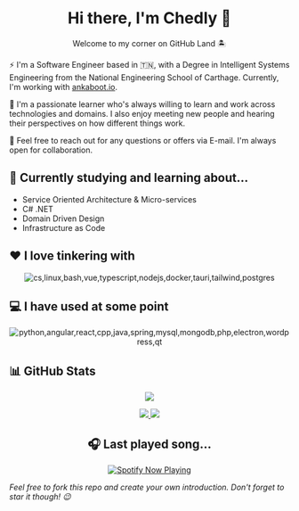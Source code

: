 <h1 align="center">Hi there, I'm Chedly 👋</h1>
<!-- <p align="center"> <img src="https://komarev.com/ghpvc/?username=zedo9&label=🔭Stargazers&color=0e75b6&style=for-the-badge" alt="Zedo9 Profile Views" /></p> -->

<p align="center">Welcome to my corner on GitHub Land 🏝️</p>

⚡ I'm a Software Engineer based in 🇹🇳, with a Degree in Intelligent Systems Engineering from the National Engineering School of Carthage. Currently, I'm working with [ankaboot.io](https://github.com/ankaboot-source).

📌 I'm a passionate learner who's always willing to learn and work across technologies and domains. I also enjoy meeting new people and hearing their perspectives on how different things work.

📌 Feel free to reach out for any questions or offers via E-mail. I'm always open for collaboration.

## 📗 Currently studying and learning about...

- Service Oriented Architecture & Micro-services
- C# .NET
- Domain Driven Design
- Infrastructure as Code

<!-- When I'm not studying or writing code, you can find me playing [Dota2 <img src="https://emoji.gg/assets/emoji/2036_dota2.png" height="18em" align="center"/>](https://www.dotabuff.com/players/165532487) or [Chess ♟](https://www.chess.com/member/chedlyzouche), listening to [music](https://open.spotify.com/user/zedo98) 🎵, [ricing](https://github.com/Zedo9/dotfiles) my desktop 🐧 or sometimes reading 📚. -->

## ❤ I love tinkering with

<!-- Use the logos provided here https://simpleicons.org/ -->

<p align="center">
<img src="https://skillicons.dev/icons?i=cs,linux,bash,vue,typescript,nodejs,docker,tauri,tailwind,postgres" alt="cs,linux,bash,vue,typescript,nodejs,docker,tauri,tailwind,postgres" />
</p>

## 💻 I have used at some point

<p align="center">
<img src="https://skillicons.dev/icons?i=python,angular,react,cpp,java,spring,mysql,mongodb,php,electron,wordpress,qt" alt="python,angular,react,cpp,java,spring,mysql,mongodb,php,electron,wordpress,qt" />
</p>

<!-- ## 💬 Come Say Hi !

- WWW : [chedlyzouche.me](https://zedo9.github.io)
- GitHub: [Zedo9](https://github.com/zedo9)
- LinkedIn: [Chedly Zouche](https://linkedin.com/in/chedlyzouche/)
- E-mail: chedly.zouche@pm.me

_**Looking for my Resume? E-mail me!**_ -->

## 📊 GitHub Stats

<p align="center" >
	<a href="https://github.com/zedo9">
		<img src="https://github-readme-streak-stats.herokuapp.com?user=zedo9&hide_border=true&theme=dark" />
	</a>
</p>

<p align="center" >
    <a href="#">
	<img src="https://github-readme-stats.vercel.app/api?username=zedo9&count_private=true&show_icons=true&include_all_commits=true&hide_border=true&hide=issues&line_height=24&custom_title=Zedo's%20GitHub%20Stats&theme=dark" />
	<img src="https://github-readme-stats.vercel.app/api/top-langs/?username=Zedo9&layout=compact&hide_border=true&theme=dark&langs_count=6" />
    </a>
</p>

<h2 align="center">🎧 Last played song...</h2>

<p align="center">
    <a href="https://open.spotify.com/user/zedo98">
        <img src="https://novatorem-7mwjsonyy-chedly-zouche.vercel.app/api/spotify" alt="Spotify Now Playing"  />
    </a>
</p>

<!-- <p align="center" >
	<a href="https://github.com/zedo9" align="center">
		<img src="https://github-readme-stats.vercel.app/api/top-langs/?username=Zedo9&langs_count=10&layout=compact&hide_border=true&theme=dark" />
	</a>
</p> -->

_Feel free to fork this repo and create your own introduction. Don't forget to star it though! 😉_
